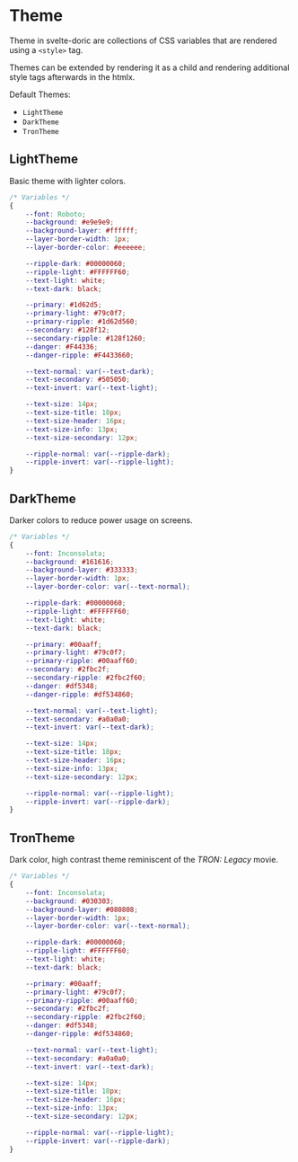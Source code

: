 # Theme
Theme in svelte-doric are collections of CSS variables that are rendered using
a `<style>` tag.

Themes can be extended by rendering it as a child and rendering additional
style tags afterwards in the htmlx.

Default Themes:
- `LightTheme`
- `DarkTheme`
- `TronTheme`

## LightTheme
Basic theme with lighter colors.
```css
/* Variables */
{
    --font: Roboto;
    --background: #e9e9e9;
    --background-layer: #ffffff;
    --layer-border-width: 1px;
    --layer-border-color: #eeeeee;

    --ripple-dark: #00000060;
    --ripple-light: #FFFFFF60;
    --text-light: white;
    --text-dark: black;

    --primary: #1d62d5;
    --primary-light: #79c0f7;
    --primary-ripple: #1d62d560;
    --secondary: #128f12;
    --secondary-ripple: #128f1260;
    --danger: #F44336;
    --danger-ripple: #F4433660;

    --text-normal: var(--text-dark);
    --text-secondary: #505050;
    --text-invert: var(--text-light);

    --text-size: 14px;
    --text-size-title: 18px;
    --text-size-header: 16px;
    --text-size-info: 13px;
    --text-size-secondary: 12px;

    --ripple-normal: var(--ripple-dark);
    --ripple-invert: var(--ripple-light);
}
```

## DarkTheme
Darker colors to reduce power usage on screens.
```css
/* Variables */
{
    --font: Inconsolata;
    --background: #161616;
    --background-layer: #333333;
    --layer-border-width: 1px;
    --layer-border-color: var(--text-normal);

    --ripple-dark: #00000060;
    --ripple-light: #FFFFFF60;
    --text-light: white;
    --text-dark: black;

    --primary: #00aaff;
    --primary-light: #79c0f7;
    --primary-ripple: #00aaff60;
    --secondary: #2fbc2f;
    --secondary-ripple: #2fbc2f60;
    --danger: #df5348;
    --danger-ripple: #df534860;

    --text-normal: var(--text-light);
    --text-secondary: #a0a0a0;
    --text-invert: var(--text-dark);

    --text-size: 14px;
    --text-size-title: 18px;
    --text-size-header: 16px;
    --text-size-info: 13px;
    --text-size-secondary: 12px;

    --ripple-normal: var(--ripple-light);
    --ripple-invert: var(--ripple-dark);
}
```

## TronTheme
Dark color, high contrast theme reminiscent of the _TRON: Legacy_ movie.
```css
/* Variables */
{
    --font: Inconsolata;
    --background: #030303;
    --background-layer: #080808;
    --layer-border-width: 1px;
    --layer-border-color: var(--text-normal);

    --ripple-dark: #00000060;
    --ripple-light: #FFFFFF60;
    --text-light: white;
    --text-dark: black;

    --primary: #00aaff;
    --primary-light: #79c0f7;
    --primary-ripple: #00aaff60;
    --secondary: #2fbc2f;
    --secondary-ripple: #2fbc2f60;
    --danger: #df5348;
    --danger-ripple: #df534860;

    --text-normal: var(--text-light);
    --text-secondary: #a0a0a0;
    --text-invert: var(--text-dark);

    --text-size: 14px;
    --text-size-title: 18px;
    --text-size-header: 16px;
    --text-size-info: 13px;
    --text-size-secondary: 12px;

    --ripple-normal: var(--ripple-light);
    --ripple-invert: var(--ripple-dark);
}
```
